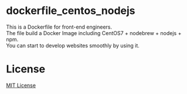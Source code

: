 # dockerfile_centos_nodejs

This is a Dockerfile for front-end engineers.  
The file build a Docker Image including CentOS7 + nodebrew + nodejs + npm.  
You can start to develop websites smoothly by using it.

# License
[MIT License](https://github.com/redsnapperrice/dockerfile_centos_nodejs/blob/master/LICENSE)
